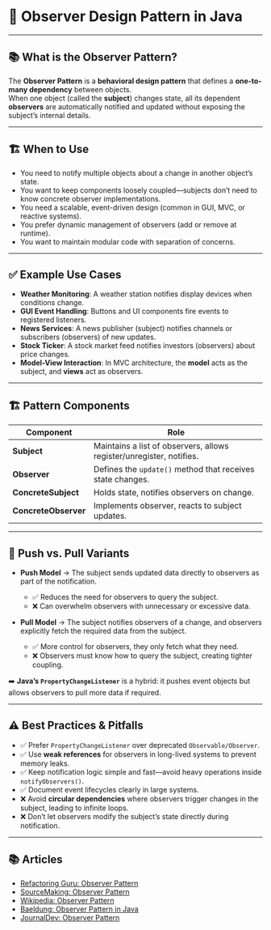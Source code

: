 # 👀 Observer Design Pattern in Java

---

## 📚 What is the Observer Pattern?

The **Observer Pattern** is a **behavioral design pattern** that defines a **one-to-many dependency** between objects.  
When one object (called the **subject**) changes state, all its dependent **observers** are automatically notified and updated without exposing the subject’s internal details.

---

## 🏗️ When to Use

- You need to notify multiple objects about a change in another object’s state.
- You want to keep components loosely coupled—subjects don’t need to know concrete observer implementations.
- You need a scalable, event-driven design (common in GUI, MVC, or reactive systems).
- You prefer dynamic management of observers (add or remove at runtime).
- You want to maintain modular code with separation of concerns.

---

## ✅ Example Use Cases

- **Weather Monitoring**: A weather station notifies display devices when conditions change.  
- **GUI Event Handling**: Buttons and UI components fire events to registered listeners.  
- **News Services**: A news publisher (subject) notifies channels or subscribers (observers) of new updates.  
- **Stock Ticker**: A stock market feed notifies investors (observers) about price changes.  
- **Model-View Interaction**: In MVC architecture, the **model** acts as the subject, and **views** act as observers.

---

## 🏗️ Pattern Components

| Component              | Role                                                                 |
|------------------------|----------------------------------------------------------------------|
| **Subject**            | Maintains a list of observers, allows register/unregister, notifies. |
| **Observer**           | Defines the `update()` method that receives state changes.           |
| **ConcreteSubject**    | Holds state, notifies observers on change.                           |
| **ConcreteObserver**   | Implements observer, reacts to subject updates.                      |

---

## 🔄 Push vs. Pull Variants

- **Push Model** → The subject sends updated data directly to observers as part of the notification.  
  - ✅ Reduces the need for observers to query the subject.  
  - ❌ Can overwhelm observers with unnecessary or excessive data.  

- **Pull Model** → The subject notifies observers of a change, and observers explicitly fetch the required data from the subject.  
  - ✅ More control for observers, they only fetch what they need.  
  - ❌ Observers must know how to query the subject, creating tighter coupling.  

➡️ **Java’s `PropertyChangeListener`** is a hybrid: it pushes event objects but allows observers to pull more data if required.

---

## ⚠️ Best Practices & Pitfalls

- ✅ Prefer `PropertyChangeListener` over deprecated `Observable/Observer`.  
- ✅ Use **weak references** for observers in long-lived systems to prevent memory leaks.  
- ✅ Keep notification logic simple and fast—avoid heavy operations inside `notifyObservers()`.  
- ✅ Document event lifecycles clearly in large systems.  
- ❌ Avoid **circular dependencies** where observers trigger changes in the subject, leading to infinite loops.  
- ❌ Don’t let observers modify the subject’s state directly during notification.  

---

## 📚 Articles

- [Refactoring Guru: Observer Pattern](https://refactoring.guru/design-patterns/observer)  
- [SourceMaking: Observer Pattern](https://sourcemaking.com/design_patterns/observer)  
- [Wikipedia: Observer Pattern](https://en.wikipedia.org/wiki/Observer_pattern)  
- [Baeldung: Observer Pattern in Java](https://www.baeldung.com/java-observer-pattern)  
- [JournalDev: Observer Pattern](https://www.journaldev.com/1739/observer-design-pattern-in-java)  

